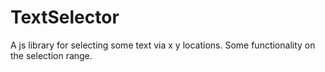 TextSelector
============

A js library for selecting some text via x y locations.  Some functionality on the selection range. 
